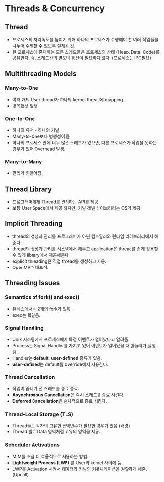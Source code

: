 # Threads & Concurrency  

## Thread  
- 프로세스의 처리속도를 높이기 위해 하나의 프로세스가 수행해야 할 여러 작업들을 나누어 수행할 수 있도록 설계된 것.  
- 한 프로세스에 존재하는 모든 스레드들은 프로세스의 상태 (Heap, Data, Code)를 공유한다. 즉, 스레드간의 별도의 통신이 필요하지 않다. (프로세스는 IPC필요)  

## Multithreading Models

### Many-to-One    
- 여러 개의 User thread가 하나의 kernel thread에 mapping.  
- 병목현상 발생.  

### One-to-One  
- 하나의 유저 - 하나의 커널  
- Many-to-One보다 병행성이 큼  
- 하나의 프로세스 안에 너무 많은 스레드가 있으면, 다른 프로세스가 작업을 못하는 경우가 있어 Overhead 발생.  
### Many-to-Many  
- 관리가 힘들어짐.   

## Thread Library   
- 프로그래머에게 Thread를 관리하는 API를 제공  
- 보통 User Space에서 제공 되지만, 커널 레벨 라이브러리는 OS가 제공  

## Implicit Threading  
- thread의 생성과 관리를 프로그래머가 아닌 컴파일러와 런타임 라이브러리에서 해준다.  
- thread의 생성과 관리를 시스템에서 해주고 application은 thread를 쉽게 활용할 수 있게 library에서 제공해준다.  
- explicit threading은 직접 thread를 생성하고 사용.  
- OpenMP가 대표적.  

## Threading Issues  

### Semantics of fork() and exec()  
- 유닉스에서는 2개의 fork가 있음.  
- exec는 똑같음.  

### Signal Handling  
- Unix 시스템에서 프로세스에게 특정 이벤트가 일어났다고 알려줌.  
- Process는 Signal Handler를 가지고 있어 이벤트가 일어났을 때 핸들러가 실행됨.  
- Handler는 **default**, **user-defined** 종류가 있음.  
- **user-defined**는 default를 Override해서 사용한다.  

### Thread Cancellation  
- 작업이 끝나기 전 스레드를 종료 종료.  
- **Asynchronous Cancellation**은 즉시 스레드를 종료 시킨다.  
- **Deferred Cancellation**은 순차적으로 종료 시킨다.  

### Thread-Local Storage (TLS)  
- Thread들도 각자의 고유한 전역변수가 필요한 경우가 있음 (배경)    
- Thread 별로 Data 영역처럼 고유의 영역을 제공.  

### Scheduler Activations  
- M:M를 조금 더 효율적으로 사용하는 방법.  
- **Lightweight Process (LWP)** 를 User와 kernel 사이에 둠.  
- LWP를 Activation 시켜서 데이터와 커널의 커뮤니케이션을 원할하게 해줌. (Upcall)    

 
